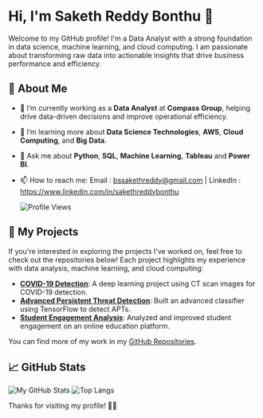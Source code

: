 # Hi, I'm Saketh Reddy Bonthu 👋

Welcome to my GitHub profile! I'm a Data Analyst with a strong foundation in data science, machine learning, and cloud computing. I am passionate about transforming raw data into actionable insights that drive business performance and efficiency.

## 🚀 About Me
- 🔭 I’m currently working as a **Data Analyst** at **Compass Group**, helping drive data-driven decisions and improve operational efficiency.
- 🌱 I’m learning more about **Data Science Technologies**, **AWS**, **Cloud Computing**, and **Big Data**.
- 💬 Ask me about **Python**, **SQL**, **Machine Learning**, **Tableau** and **Power BI**.
- 📫 How to reach me: Email : bssakethreddy@gmail.com | LinkedIn : https://www.linkedin.com/in/sakethreddybonthu
    
  ![Profile Views](https://komarev.com/ghpvc/?username=bssakethreddy)
  
## 🚀 My Projects

If you're interested in exploring the projects I've worked on, feel free to check out the repositories below! Each project highlights my experience with data analysis, machine learning, and cloud computing:

- **[COVID-19 Detection](https://github.com/yourusername/covid-19-detection)**: A deep learning project using CT scan images for COVID-19 detection.
- **[Advanced Persistent Threat Detection](https://github.com/yourusername/apt-detection)**: Built an advanced classifier using TensorFlow to detect APTs.
- **[Student Engagement Analysis](https://github.com/yourusername/student-engagement-analysis)**: Analyzed and improved student engagement on an online education platform.

You can find more of my work in my [GitHub Repositories](https://github.com/bssakethreddy).



## 📈 GitHub Stats

![My GitHub Stats](https://github-readme-stats.vercel.app/api?username=bssakethreddy&show_icons=true&hide_title=true&count_private=true&hide=prs)
![Top Langs](https://github-readme-stats.vercel.app/api/top-langs/?username=bssakethreddy&layout=compact)


Thanks for visiting my profile! 👨‍💻
